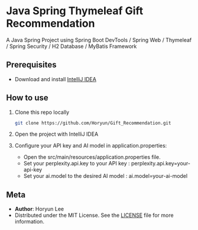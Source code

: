 # Java Spring Thymeleaf Gift Recommendation

A Java Spring Project using Spring Boot DevTools / Spring Web / Thymeleaf / Spring Security / H2 Database / MyBatis Framework

## Prerequisites
- Download and install [IntelliJ IDEA](https://www.jetbrains.com/idea/)

## How to use
1. Clone this repo locally
   ```bash
   git clone https://github.com/Horyun/Gift_Recommendation.git

2. Open the project with IntelliJ IDEA

3. Configure your API key and AI model in application.properties:
   - Open the src/main/resources/application.properties file.
   - Set your perplexity.api.key to your API key :
     perplexity.api.key=your-api-key
   - Set your ai.model to the desired AI model :
     ai.model=your-ai-model

## Meta
- **Author**: Horyun Lee
- Distributed under the MIT License. See the [LICENSE](LICENSE) file for more information.

